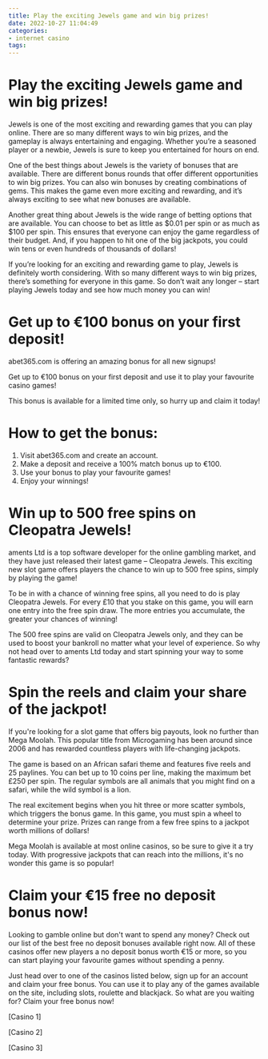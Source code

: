 ```yaml
---
title: Play the exciting Jewels game and win big prizes!
date: 2022-10-27 11:04:49
categories:
- internet casino
tags:
---
```



#  Play the exciting Jewels game and win big prizes!

Jewels is one of the most exciting and rewarding games that you can play online. There are so many different ways to win big prizes, and the gameplay is always entertaining and engaging. Whether you’re a seasoned player or a newbie, Jewels is sure to keep you entertained for hours on end.

One of the best things about Jewels is the variety of bonuses that are available. There are different bonus rounds that offer different opportunities to win big prizes. You can also win bonuses by creating combinations of gems. This makes the game even more exciting and rewarding, and it’s always exciting to see what new bonuses are available.

Another great thing about Jewels is the wide range of betting options that are available. You can choose to bet as little as $0.01 per spin or as much as $100 per spin. This ensures that everyone can enjoy the game regardless of their budget. And, if you happen to hit one of the big jackpots, you could win tens or even hundreds of thousands of dollars!

If you’re looking for an exciting and rewarding game to play, Jewels is definitely worth considering. With so many different ways to win big prizes, there’s something for everyone in this game. So don’t wait any longer – start playing Jewels today and see how much money you can win!

#  Get up to €100 bonus on your first deposit!

abet365.com is offering an amazing bonus for all new signups!

Get up to €100 bonus on your first deposit and use it to play your favourite casino games!

This bonus is available for a limited time only, so hurry up and claim it today!

# How to get the bonus:

1. Visit abet365.com and create an account.
2. Make a deposit and receive a 100% match bonus up to €100.
3. Use your bonus to play your favourite games!
4. Enjoy your winnings!

#  Win up to 500 free spins on Cleopatra Jewels!

aments Ltd is a top software developer for the online gambling market, and they have just released their latest game – Cleopatra Jewels. This exciting new slot game offers players the chance to win up to 500 free spins, simply by playing the game!

To be in with a chance of winning free spins, all you need to do is play Cleopatra Jewels. For every £10 that you stake on this game, you will earn one entry into the free spin draw. The more entries you accumulate, the greater your chances of winning!

The 500 free spins are valid on Cleopatra Jewels only, and they can be used to boost your bankroll no matter what your level of experience. So why not head over to aments Ltd today and start spinning your way to some fantastic rewards?

#  Spin the reels and claim your share of the jackpot!

If you're looking for a slot game that offers big payouts, look no further than Mega Moolah. This popular title from Microgaming has been around since 2006 and has rewarded countless players with life-changing jackpots.

The game is based on an African safari theme and features five reels and 25 paylines. You can bet up to 10 coins per line, making the maximum bet £250 per spin. The regular symbols are all animals that you might find on a safari, while the wild symbol is a lion.

The real excitement begins when you hit three or more scatter symbols, which triggers the bonus game. In this game, you must spin a wheel to determine your prize. Prizes can range from a few free spins to a jackpot worth millions of dollars!

Mega Moolah is available at most online casinos, so be sure to give it a try today. With progressive jackpots that can reach into the millions, it's no wonder this game is so popular!

#  Claim your €15 free no deposit bonus now!

Looking to gamble online but don't want to spend any money? Check out our list of the best free no deposit bonuses available right now. All of these casinos offer new players a no deposit bonus worth €15 or more, so you can start playing your favourite games without spending a penny.

Just head over to one of the casinos listed below, sign up for an account and claim your free bonus. You can use it to play any of the games available on the site, including slots, roulette and blackjack. So what are you waiting for? Claim your free bonus now!

[Casino 1]

[Casino 2]

[Casino 3]